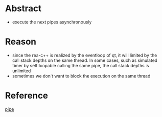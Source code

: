 # Abstract
* execute the next pipes asynchronously  

# Reason
* since the rea-c++ is realized by the eventloop of qt, it will limited by the call stack depths on the same thread. In some cases, such as simulated timer by self loopable calling the same pipe, the call stack depths is unlimited  
* sometimes we don't want to block the execution on the same thread  

# Reference
[pipe](../pipe.md)